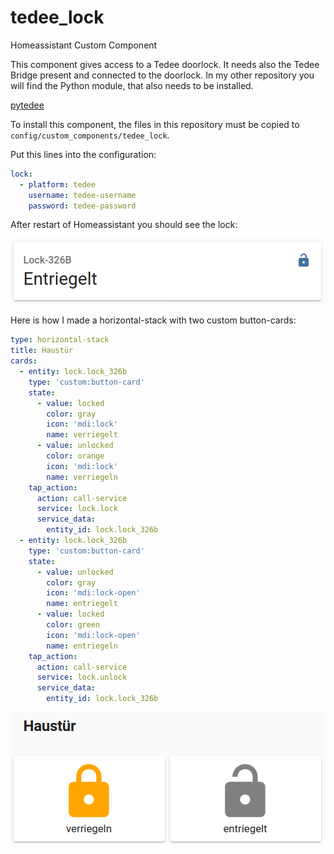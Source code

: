 # tedee_lock
Homeassistant Custom Component

This component gives access to a Tedee doorlock. It needs also the Tedee Bridge present and connected to the doorlock.
In my other repository you will find the Python module, that also needs to be installed.

[pytedee](https://github.com/joerg65/pytedee)

To install this component, the files in this repository must be copied to `config/custom_components/tedee_lock`.

Put this lines into the configuration:
```yaml
lock:
  - platform: tedee
    username: tedee-username
    password: tedee-password
```

After restart of Homeassistant you should see the lock:

![Image of Tede Lock Entity](images/Lock_Entity.png)

Here is how I made a horizontal-stack with two custom button-cards:

```yaml
type: horizontal-stack
title: Haustür
cards:
  - entity: lock.lock_326b
    type: 'custom:button-card'
    state:
      - value: locked
        color: gray
        icon: 'mdi:lock'
        name: verriegelt
      - value: unlocked
        color: orange
        icon: 'mdi:lock'
        name: verriegeln
    tap_action:
      action: call-service
      service: lock.lock
      service_data:
        entity_id: lock.lock_326b
  - entity: lock.lock_326b
    type: 'custom:button-card'
    state:
      - value: unlocked
        color: gray
        icon: 'mdi:lock-open'
        name: entriegelt
      - value: locked
        color: green
        icon: 'mdi:lock-open'
        name: entriegeln
    tap_action:
      action: call-service
      service: lock.unlock
      service_data:
        entity_id: lock.lock_326b
```
![Image of Tede Lock with button-cards](images/Lock_two_button_cards.png)
